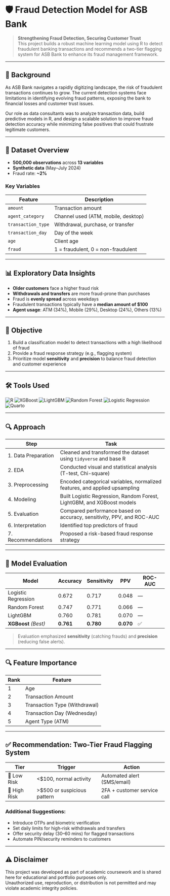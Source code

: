 # 🛡️ Fraud Detection Model for ASB Bank

> **Strengthening Fraud Detection, Securing Customer Trust**  
> This project builds a robust machine learning model using R to detect fraudulent banking transactions and recommends a two-tier flagging system for ASB Bank to enhance its fraud management framework.

---

## 📖 Background

As ASB Bank navigates a rapidly digitizing landscape, the risk of fraudulent transactions continues to grow. The current detection systems face limitations in identifying evolving fraud patterns, exposing the bank to financial losses and customer trust issues.

Our role as data consultants was to analyze transaction data, build predictive models in R, and design a scalable solution to improve fraud detection accuracy while minimizing false positives that could frustrate legitimate customers.

---

## 💾 Dataset Overview

- **500,000 observations** across **13 variables**  
- **Synthetic data** (May–July 2024)  
- Fraud rate: **~2%**

### Key Variables
| Feature | Description |
|---------|-------------|
| `amount` | Transaction amount |
| `agent_category` | Channel used (ATM, mobile, desktop) |
| `transaction_type` | Withdrawal, purchase, or transfer |
| `transaction_day` | Day of the week |
| `age` | Client age |
| `fraud` | 1 = fraudulent, 0 = non-fraudulent |

---

## 📊 Exploratory Data Insights

- **Older customers** face a higher fraud risk  
- **Withdrawals and transfers** are more fraud-prone than purchases  
- Fraud is **evenly spread** across weekdays  
- Fraudulent transactions typically have a **median amount of $100**  
- **Agent usage**: ATM (34%), Mobile (29%), Desktop (24%), Others (13%)

---

## 🧠 Objective

1. Build a classification model to detect transactions with a high likelihood of fraud  
2. Provide a fraud response strategy (e.g., flagging system)  
3. Prioritize model **sensitivity** and **precision** to balance fraud detection and customer experience

---

## 🛠️ Tools Used

![R](https://img.shields.io/badge/R-276DC3?style=for-the-badge&logo=r&logoColor=white)
![XGBoost](https://img.shields.io/badge/XGBoost-00599C?style=for-the-badge)
![LightGBM](https://img.shields.io/badge/LightGBM-3C8031?style=for-the-badge)
![Random Forest](https://img.shields.io/badge/RandomForest-forestgreen?style=for-the-badge)
![Logistic Regression](https://img.shields.io/badge/Logistic_Regression-0A66C2?style=for-the-badge)
![Quarto](https://img.shields.io/badge/Quarto-48C2C5?style=for-the-badge&logo=quarto&logoColor=white)

---

## 🔍 Approach

| Step | Task |
|------|------|
| 1. Data Preparation | Cleaned and transformed the dataset using `tidyverse` and base R |
| 2. EDA | Conducted visual and statistical analysis (T-test, Chi-square) |
| 3. Preprocessing | Encoded categorical variables, normalized features, and applied upsampling |
| 4. Modeling | Built Logistic Regression, Random Forest, LightGBM, and XGBoost models |
| 5. Evaluation | Compared performance based on accuracy, sensitivity, PPV, and ROC-AUC |
| 6. Interpretation | Identified top predictors of fraud |
| 7. Recommendations | Proposed a risk-based fraud response strategy

---

## 🧪 Model Evaluation

| Model | Accuracy | Sensitivity | PPV | ROC-AUC |
|-------|----------|-------------|-----|---------|
| Logistic Regression | 0.672 | 0.717 | 0.048 | — |
| Random Forest | 0.747 | 0.771 | 0.066 | — |
| LightGBM | 0.760 | 0.781 | 0.070 | — |
| **XGBoost** *(Best)* | **0.761** | **0.780** | **0.070** | ✅ |

> Evaluation emphasized **sensitivity** (catching frauds) and **precision** (reducing false alerts).

---

## 🔍 Feature Importance

| Rank | Feature |
|------|---------|
| 1 | Age |
| 2 | Transaction Amount |
| 3 | Transaction Type (Withdrawal) |
| 4 | Transaction Day (Wednesday) |
| 5 | Agent Type (ATM) |

---

## ✅ Recommendation: Two-Tier Fraud Flagging System

| Tier | Trigger | Action |
|------|--------|--------|
| 🔹 Low Risk | <$100, normal activity | Automated alert (SMS/email) |
| 🔸 High Risk | >$500 or suspicious pattern | 2FA + customer service call |

### Additional Suggestions:
- Introduce OTPs and biometric verification
- Set daily limits for high-risk withdrawals and transfers
- Offer security delay (30–60 mins) for flagged transactions
- Automate PIN/security reminders to customers

---

## ⚠️ Disclaimer

This project was developed as part of academic coursework and is shared here for educational and portfolio purposes only.  
Unauthorized use, reproduction, or distribution is not permitted and may violate academic integrity policies.

